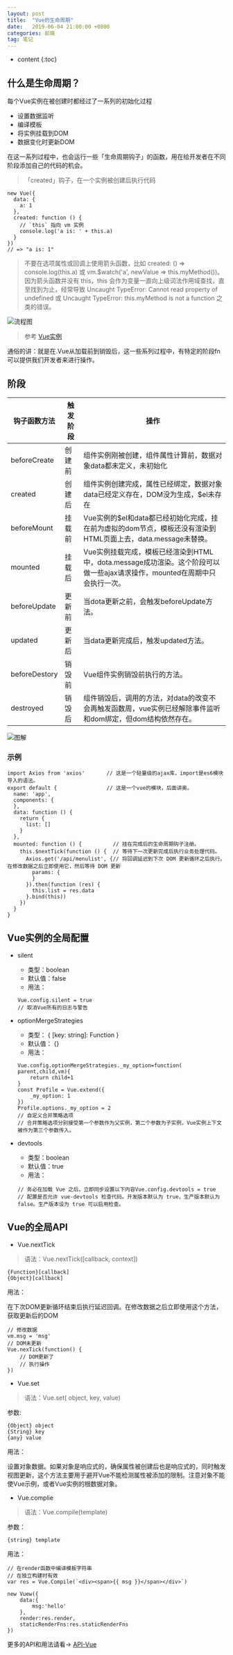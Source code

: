 ```yaml
---
layout: post
title:  "Vue的生命周期"
date:   2019-06-04 21:00:00 +0800
categories: 前端
tag: 笔记
---
```


* content
{:toc}


## 什么是生命周期？

每个Vue实例在被创建时都经过了一系列的初始化过程
- 设置数据监听
- 编译模板
- 将实例挂载到DOM
- 数据变化时更新DOM

在这一系列过程中，也会运行一些「生命周期钩子」的函数，用在给开发者在不同阶段添加自己的代码的机会。

> 「created」钩子，在一个实例被创建后执行代码

```
new Vue({
  data: {
    a: 1
  },
  created: function () {
    // `this` 指向 vm 实例
    console.log('a is: ' + this.a)
  }
})
// => "a is: 1"
```

> 不要在选项属性或回调上使用箭头函数，比如 created: () => console.log(this.a) 或 vm.$watch('a', newValue => this.myMethod())。因为箭头函数并没有 this，this 会作为变量一直向上级词法作用域查找，直至找到为止，经常导致 Uncaught TypeError: Cannot read property of undefined 或 Uncaught TypeError: this.myMethod is not a function 之类的错误。

![流程图](https://cn.vuejs.org/images/lifecycle.png)

> 参考 [Vue实例](https://cn.vuejs.org/v2/guide/instance.html#生命周期图示)

通俗的讲：就是在.Vue从加载前到销毁后，这一些系列过程中，有特定的阶段fn可以提供我们开发者来进行操作。

## 阶段


钩子函数方法 | 触发阶段 | 操作
-----|-----|------
beforeCreate|创建前 | 组件实例刚被创建，组件属性计算前，数据对象data都未定义，未初始化
created|创建后|组件实例创建完成，属性已经绑定，数据对象data已经定义存在，DOM没为生成，$el未存在
beforeMount|挂载前|Vue实例的$el和data都已经初始化完成，挂在前为虚拟的dom节点，模板还没有渲染到HTML页面上去，data.message未替换。
mounted|挂载后|Vue实例挂载完成，模板已经渲染到HTML中，dota.message成功渲染。这个阶段可以做一些ajax请求操作，mounted在周期中只会执行一次。
beforeUpdate|更新前|当dota更新之前，会触发beforeUpdate方法。
updated|更新后|当data更新完成后，触发updated方法。
beforeDestory|销毁前|Vue组件实例销毁前执行的方法。
destroyed|销毁后|组件销毁后，调用的方法，对data的改变不会再触发函数周，vue实例已经解除事件监听和dom绑定，但dom结构依然存在。

![图解](http://ww1.sinaimg.cn/large/006tNc79gy1g3p47s9i2qj30u01y0jwq.jpg)

### 示例

```
import Axios from 'axios'       // 这是一个轻量级的ajax库，import是es6模块导入的语法。
export default {                // 这是一个vue的模块，后面讲奥。
  name: 'app',
  components: {
  },
  data: function () {
    return {
      list: []
    }
  },
  mounted: function () {          // 挂在完成后的生命周期钩子注册。
    this.$nextTick(function () {  // 等待下一次更新完成后执行业务处理代码。
      Axios.get('/api/menulist', {// 将回调延迟到下次 DOM 更新循环之后执行。在修改数据之后立即使用它，然后等待 DOM 更新
        params: {
        }
      }).then(function (res) {
        this.list = res.data
      }.bind(this))
    })
  }
}
```

## Vue实例的全局配置

- silent
    - 类型：boolean
    - 默认值：false
    - 用法：
    ```
    Vue.config.silent = true
    // 取消Vue所有的日志与警告
    ```
    
- optionMergeStrategies
    - 类型： { [key: string]: Function }
    - 默认值： {}
    - 用法：
    ```
    Vue.config.optionMergeStrategies._my_option=function( parent,child,vm){
        return child+1
    }
    const Profile = Vue.extend({
        _my_option: 1
    })
    Profile.options._my_option = 2
    // 自定义合并策略选项
    // 合并策略选项分别接受第一个参数作为父实例，第二个参数为子实例，Vue实例上下文被作为第三个参数传入。
    ```
- devtools
    - 类型：boolean
    - 默认值：true
    - 用法：
    
    ```
    // 务必在加载 Vue 之后，立即同步设置以下内容Vue.config.devtools = true
    // 配置是否允许 vue-devtools 检查代码。开发版本默认为 true，生产版本默认为 false。生产版本设为 true 可以启用检查。
    ```

## Vue的全局API

- Vue.nextTick

> 语法：Vue.nextTick([callback, context])

```
{Function}[callback]
{Object}[callback]
```

用法：

在下次DOM更新循环结束后执行延迟回调。在修改数据之后立即使用这个方法，获取更新后的DOM

```
// 修改数据
vm.msg = 'msg'
// DOM未更新
Vue.nexTick(function() {
    // DOM更新了
    // 执行操作
})
```

- Vue.set

> 语法：Vue.set( object, key, value)

参数:

```
{Object} object
{String} key
{any} value
```

用法： 

设置对象数据。如果对象是响应式的，确保属性被创建后也是响应式的，同时触发视图更新，这个方法主要用于避开Vue不能检测属性被添加的限制。注意对象不能使Vue示例，或者Vue实例的根数据对象。

- Vue.complie

> 语法：Vue.compile(template)

参数：

```
{string} template
```

用法：

```
// 在render函数中编译模板字符串
// 在独立构建时有效
var res = Vue.Compile(`<div><span>{{ msg }}</span></div>`)

new Vuew({
    data:{
        msg:'hello'
    },
    render:res.render,
    staticRenderFns:res.staticRenderFns
})
```

更多的API和用法请看-> [API-Vue](https://cn.vuejs.org/v2/api/)

